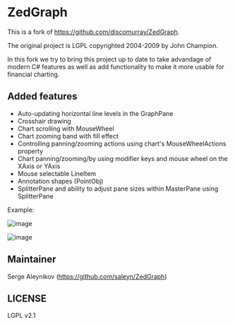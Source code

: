 # ZedGraph #

This is a fork of https://github.com/discomurray/ZedGraph.

The original project is LGPL copyrighted 2004-2009 by John Champion.

In this fork we try to bring this project up to date to take
advandage of modern C# features as well as add functionality
to make it more usable for financial charting.

## Added features ##

* Auto-updating horizontal line levels in the GraphPane
* Crosshair drawing
* Chart scrolling with MouseWheel
* Chart zooming band with fill effect
* Controlling panning/zooming actions using chart's MouseWheelActions property
* Chart panning/zooming/by using modifier keys and mouse wheel on the XAxis or YAxis
* Mouse selectable LineItem
* Annotation shapes (PointObj)
* SplitterPane and ability to adjust pane sizes within MasterPane using SplitterPane

Example:

![image](https://cloud.githubusercontent.com/assets/272543/18227320/ce021676-71ee-11e6-9e54-78b8bfe64e8d.png)

![image](https://cloud.githubusercontent.com/assets/272543/18622921/60c71ef4-7e04-11e6-91b1-7373bd4e0291.png)

## Maintainer ##

Serge Aleynikov
(https://github.com/saleyn/ZedGraph)

## LICENSE ##

LGPL v2.1

